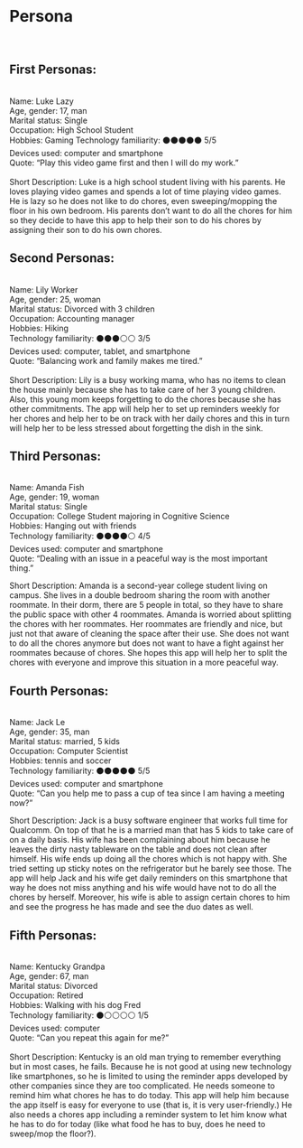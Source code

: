 
<br>
<h1>Persona</h1> 
<br>
<h2>First Personas:</h2> <br>
Name: Luke Lazy <br>
Age, gender: 17, man <br>
Marital status: Single<br>
Occupation: High School Student<br>
Hobbies: Gaming
Technology familiarity: ⚫⚫⚫⚫⚫ 5/5  <br>
Devices used: computer and smartphone <br>
Quote: “Play this video game first and then I will do my work.” <br>
<br>
Short Description: Luke is a high school student living with his parents. He loves playing video games and spends a lot of time playing video games. He is lazy so he does not like to do chores, even sweeping/mopping the floor in his own bedroom. His parents don’t want to do all the chores for him so they decide to have this app to help their son to do his chores by assigning their son to do his own chores. <br>

<h2>Second Personas:</h2><br>
Name: Lily Worker <br>
Age, gender: 25, woman <br>
Marital status: Divorced with 3 children <br>
Occupation: Accounting manager <br>
Hobbies: Hiking <br>
Technology familiarity: ⚫⚫⚫⚪⚪ 3/5  <br>
Devices used: computer, tablet, and smartphone <br>
Quote: “Balancing work and family makes me tired.” <br>
<br>
Short Description: Lily is a busy working mama, who has no items to clean the house mainly because she has to take care of her 3 young children. Also, this young mom keeps forgetting to do the chores because she has other commitments. The app will help her to set up reminders weekly for her chores and help her to be on track with her daily chores and this in turn will help her to be less stressed about forgetting the dish in the sink. <br>

<h2>Third Personas:</h2> <br>
Name: Amanda Fish <br>
Age, gender: 19, woman <br>
Marital status: Single <br>
Occupation: College Student majoring in Cognitive Science <br>
Hobbies: Hanging out with friends <br>
Technology familiarity: ⚫⚫⚫⚫⚪ 4/5 <br>
Devices used: computer and smartphone <br>
Quote: “Dealing with an issue in a peaceful way is the most important thing.” 
<br>

Short Description: Amanda is a second-year college student living on campus. She lives in a double bedroom sharing the room with another roommate. In their dorm, there are 5 people in total, so they have to share the public space with other 4 roommates. Amanda is worried about splitting the chores with her roommates. Her roommates are friendly and nice, but just not that aware of cleaning the space after their use. She does not want to do all the chores anymore but does not want to have a fight against her roommates because of chores. She hopes this app will help her to split the chores with everyone and improve this situation in a more peaceful way.  <br>

<h2>Fourth Personas:</h2><br>
Name: Jack Le <br>
Age, gender: 35, man <br>
Marital status: married, 5 kids <br>
Occupation: Computer Scientist  <br>
Hobbies: tennis and soccer <br>
Technology familiarity: ⚫⚫⚫⚫⚫ 5/5<br>
Devices used: computer and smartphone <br>
Quote: “Can you help me to pass a cup of tea since I am having a meeting now?” 
<br>

Short Description: Jack is a busy software engineer that works full time for Qualcomm. On top of that he is a married man that has 5 kids to take care of on a daily basis. His wife has been complaining about him because he leaves the dirty nasty tableware on the table and does not clean after himself. His wife ends up doing all the chores which is not happy with. She tried setting up sticky notes on the refrigerator but he barely see those. The app will help Jack and his wife get daily reminders on this smartphone that way he does not miss anything and his wife would have not to do all the chores by herself. Moreover, his wife is able to assign certain chores to him and see the progress he has made and see the duo dates as well. <br>

<h2>Fifth Personas:</h2><br>
Name: Kentucky Grandpa <br>
Age, gender: 67, man<br>
Marital status: Divorced<br>
Occupation: Retired<br>
Hobbies: Walking with his dog Fred<br>
Technology familiarity: ⚫⚪⚪⚪⚪ 1/5 <br>
Devices used: computer<br>
Quote: “Can you repeat this again for me?”<br>
<br>
Short Description: Kentucky is an old man trying to remember everything but in most cases, he fails. Because he is not good at using new technology like smartphones, so he is limited to using the reminder apps developed by other companies since they are too complicated. He needs someone to remind him what chores he has to do today. This app will help him because the app itself is easy for everyone to use (that is, it is very user-friendly.) He also needs a chores app including a reminder system to let him know what he has to do for today (like what food he has to buy, does he need to sweep/mop the floor?). 
<br>
